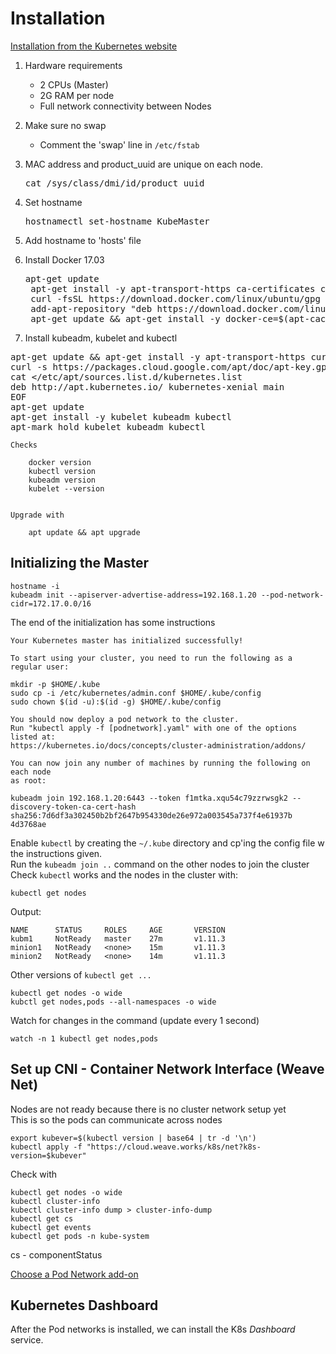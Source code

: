 # Installation

[Installation from the Kubernetes website](https://kubernetes.io/docs/setup/independent/install-kubeadm/)

1. Hardware requirements
    - 2 CPUs (Master)
    - 2G RAM per node
    - Full network connectivity between Nodes

1. Make sure no swap  
    - Comment the 'swap' line in `/etc/fstab`
1. MAC address and product_uuid are unique on each node.  
    <pre>cat /sys/class/dmi/id/product_uuid</pre>
1. Set hostname
    <pre>hostnamectl set-hostname KubeMaster</pre>
1. Add hostname to 'hosts' file
1. Install Docker 17.03  
    <pre>apt-get update
    apt-get install -y apt-transport-https ca-certificates curl software-properties-common
    curl -fsSL https://download.docker.com/linux/ubuntu/gpg | apt-key add -
    add-apt-repository "deb https://download.docker.com/linux/$(. /etc/os-release; echo "$ID") $(lsb_release -cs) stable"
    apt-get update && apt-get install -y docker-ce=$(apt-cache madison docker-ce | grep 17.03 | head -1 | awk '{print $3}')</pre>
1. Install kubeadm, kubelet and kubectl  
<pre>apt-get update && apt-get install -y apt-transport-https curl
curl -s https://packages.cloud.google.com/apt/doc/apt-key.gpg | apt-key add -
cat <<EOF >/etc/apt/sources.list.d/kubernetes.list
deb http://apt.kubernetes.io/ kubernetes-xenial main
EOF
apt-get update
apt-get install -y kubelet kubeadm kubectl
apt-mark hold kubelet kubeadm kubectl</pre>


    Checks

        docker version
        kubectl version
        kubeadm version
        kubelet --version


    Upgrade with 
    
        apt update && apt upgrade

## Initializing the Master

    hostname -i
    kubeadm init --apiserver-advertise-address=192.168.1.20 --pod-network-cidr=172.17.0.0/16

The end of the initialization has some instructions

    Your Kubernetes master has initialized successfully!

    To start using your cluster, you need to run the following as a regular user:

    mkdir -p $HOME/.kube
    sudo cp -i /etc/kubernetes/admin.conf $HOME/.kube/config
    sudo chown $(id -u):$(id -g) $HOME/.kube/config

    You should now deploy a pod network to the cluster.
    Run "kubectl apply -f [podnetwork].yaml" with one of the options listed at:
    https://kubernetes.io/docs/concepts/cluster-administration/addons/

    You can now join any number of machines by running the following on each node
    as root:

    kubeadm join 192.168.1.20:6443 --token f1mtka.xqu54c79zzrwsgk2 --discovery-token-ca-cert-hash sha256:7d6df3a302450b2bf2647b954330de26e972a003545a737f4e61937b
    4d3768ae


Enable `kubectl` by creating the `~/.kube` directory and cp'ing the config file w the instructions given.  
Run the `kubeadm join ..` command on the other nodes to join the cluster  
Check `kubectl` works and the nodes in the cluster with:  

    kubectl get nodes

Output:

    NAME      STATUS     ROLES     AGE       VERSION
    kubm1     NotReady   master    27m       v1.11.3
    minion1   NotReady   <none>    15m       v1.11.3
    minion2   NotReady   <none>    14m       v1.11.3

Other versions of `kubectl get ...`

    kubectl get nodes -o wide
    kubctl get nodes,pods --all-namespaces -o wide
Watch for changes in the command (update every 1 second)

    watch -n 1 kubectl get nodes,pods


## Set up CNI - Container Network Interface (Weave Net)
Nodes are not ready because there is no cluster network setup yet  
This is so the pods can communicate across nodes

    export kubever=$(kubectl version | base64 | tr -d '\n')
    kubectl apply -f "https://cloud.weave.works/k8s/net?k8s-version=$kubever"

Check with

    kubectl get nodes -o wide
    kubectl cluster-info
    kubectl cluster-info dump > cluster-info-dump
    kubectl get cs
    kubectl get events
    kubectl get pods -n kube-system

cs - componentStatus


[Choose a Pod Network add-on](https://kubernetes.io/docs/setup/independent/create-cluster-kubeadm/#initializing-your-master)

## Kubernetes Dashboard
After the Pod networks is installed, we can install the K8s _Dashboard_ service.

